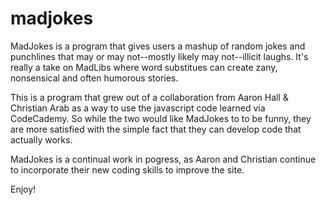 # madjokes
MadJokes is a program that gives users a mashup of random jokes and punchlines that may or may not--mostly likely may not--illicit laughs. It's really a take on MadLibs where word substitues can create zany, nonsensical and often humorous stories.  

This is a program that grew out of a collaboration from Aaron Hall & Christian Arab as a way to use the javascript code learned via CodeCademy. So while the two would like MadJokes to to be funny, they are more satisfied with the simple fact that they can develop code that actually works. 

MadJokes is a continual work in pogress, as Aaron and Christian continue to incorporate their new coding skills to improve the site. 

Enjoy!